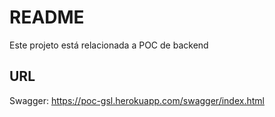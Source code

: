 # README #

Este projeto está relacionada a POC de backend

## URL

Swagger: https://poc-gsl.herokuapp.com/swagger/index.html

